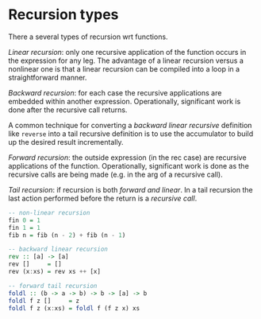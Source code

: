 # Recursion types

There a several types of recursion wrt functions.

*Linear recursion*: only one recursive application of the function occurs in the expression for any leg. The advantage of a linear recursion versus a nonlinear one is that a linear recursion can be compiled into a loop in a straightforward manner.

*Backward recursion*: for each case the recursive applications are embedded within another expression. Operationally, significant work is done after the recursive call returns.

A common technique for converting a *backward linear recursive* definition like `reverse` into a tail recursive definition is to use the accumulator to build up the desired result incrementally.

*Forward recursion*: the outside expression (in the rec case) are recursive applications of the function. Operationally, significant work is done as the recursive calls are being made (e.g. in the arg of a recursive call).

*Tail recursion*: if recursion is both *forward and linear*. In a tail recursion the last action performed before the return is a *recursive call*.


```hs
-- non-linear recursion
fin 0 = 1
fin 1 = 1
fib n = fib (n - 2) + fib (n - 1)

-- backward linear recursion
rev :: [a] -> [a]
rev []     = []
rev (x:xs) = rev xs ++ [x]

-- forward tail recursion
foldl :: (b -> a -> b) -> b -> [a] -> b
foldl f z []     = z
foldl f z (x:xs) = foldl f (f z x) xs
```
